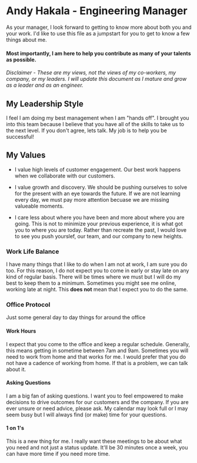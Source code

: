 # Andy Hakala - Engineering Manager

As your manager, I look forward to getting to know more about both you and your work. I'd like to use this file as a jumpstart for you to get to know a few things about me. 

#### Most importantly, I am here to help you contribute as many of your talents as possible. 

*Disclaimer - These are my views, not the views of my co-workers, my company, or my leaders. I will update this document as I mature and grow as a leader and as an engineer.*

## My Leadership Style 

I feel I am doing my best management when I am "hands off". I brought you into this team because I believe that you have all of the skills to take us to the next level. If you don't agree, lets talk. My job is to help you be successful!  

## My Values
 - I value high levels of customer engagement. Our best work happens when we collaborate with our customers. 

 - I value growth and discovery. We should be pushing ourselves to solve for the present with an eye towards the future. If we are not learning every day, we must pay more attention becuase we are missing valueable moments. 

 - I care less about where you have been and more about where you are going. This is not to minimize your previous experience, it is what got you to where you are today. Rather than recreate the past, I would love to see you push yourslef, our team, and our company to new heights.

### Work Life Balance
I have many things that I like to do when I am not at work, I am sure you do too. For this reason, I do not expect you to come in early or stay late on any kind of regular basis. There will be times where we must but I will do my best to keep them to a minimum. Sometimes you might see me online, working late at night. This **does not** mean that I expect you to do the same.

### Office Protocol
Just some general day to day things for around the office

#### Work Hours
I expect that you come to the office and keep a regular schedule. Generally, this means getting in sometime between 7am and 9am. Sometimes you will need to work from home and that works for me. I would prefer that you do not have a cadence of working from home. If that is a problem, we can talk about it. 

#### Asking Questions
I am a big fan of asking questions. I want you to feel empowered to make decisions to drive outcomes for our customers and the company. If you are ever unsure or need advice, please ask. My calendar may look full or I may seem busy but I will always find (or make) time for your questions. 

#### 1 on 1's 
This is a new thing for me. I really want these meetings to be about what you need and not just a status update. It'll be 30 minutes once a week, you can have more time if you need more time. 

